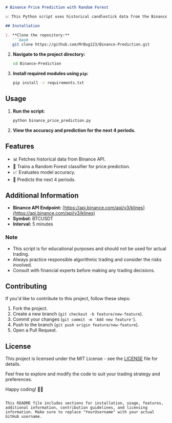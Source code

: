 ```markdown
# Binance Price Prediction with Random Forest

📈 This Python script uses historical candlestick data from the Binance API to train a Random Forest classifier, predicting price movements for the next 4 periods.

## Installation

1. **Clone the repository:**
   ```bash
   git clone https://github.com/MrBug123/Binance-Prediction.git
   ```

2. **Navigate to the project directory:**
   ```bash
   cd Binance-Prediction
   ```

3. **Install required modules using `pip`:**
   ```bash
   pip install -r requirements.txt
   ```

## Usage

1. **Run the script:**
   ```bash
   python binance_price_prediction.py
   ```

2. **View the accuracy and prediction for the next 4 periods.**

## Features

- 📊 Fetches historical data from Binance API.
- 🤖 Trains a Random Forest classifier for price prediction.
- 📈 Evaluates model accuracy.
- 🚀 Predicts the next 4 periods.

## Additional Information

- **Binance API Endpoint:** [https://api.binance.com/api/v3/klines](https://api.binance.com/api/v3/klines)
- **Symbol:** BTCUSDT
- **Interval:** 5 minutes

### Note

- This script is for educational purposes and should not be used for actual trading.
- Always practice responsible algorithmic trading and consider the risks involved.
- Consult with financial experts before making any trading decisions.

## Contributing

If you'd like to contribute to this project, follow these steps:

1. Fork the project.
2. Create a new branch (`git checkout -b feature/new-feature`).
3. Commit your changes (`git commit -m 'Add new feature'`).
4. Push to the branch (`git push origin feature/new-feature`).
5. Open a Pull Request.

## License

This project is licensed under the MIT License - see the [LICENSE](LICENSE) file for details.

Feel free to explore and modify the code to suit your trading strategy and preferences.

Happy coding! 🚀🐍
```

This README file includes sections for installation, usage, features, additional information, contribution guidelines, and licensing information. Make sure to replace "YourUsername" with your actual GitHub username.
